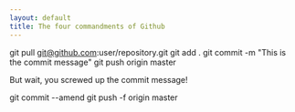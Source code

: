 ```yaml
---
layout: default
title: The four commandments of Github
---
```


git pull git@github.com:user/repository.git
git add .
git commit -m "This is the commit message"
git push origin master

But wait, you screwed up the commit message!

git commit --amend
git push -f origin master


